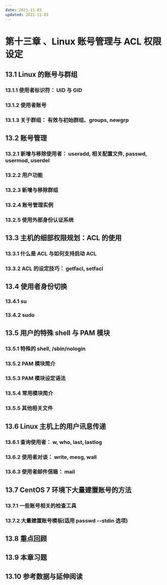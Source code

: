 ```yaml
---
date: 2021-11-03
updated: 2021-11-03
---
```


# 第十三章 、Linux 账号管理与 ACL 权限设定

## 13.1 Linux 的账号与群组

### 13.1.1 使用者标识符： UID 与 GID

### 13.1.2 使用者账号

### 13.1.3 关于群组： 有效与初始群组、groups, newgrp

## 13.2 账号管理

### 13.2.1 新增与移除使用者： useradd, 相关配置文件, passwd, usermod, userdel

### 13.2.2 用户功能

### 13.2.3 新增与移除群组

### 13.2.4 账号管理实例

### 13.2.5 使用外部身份认证系统

## 13.3 主机的细部权限规划：ACL 的使用

### 13.3.1 什么是 ACL 与如何支持启动 ACL

### 13.3.2 ACL 的设定技巧： getfacl, setfacl

## 13.4 使用者身份切换

### 13.4.1 su

### 13.4.2 sudo

## 13.5 用户的特殊 shell 与 PAM 模块

### 13.5.1 特殊的 shell, /sbin/nologin

### 13.5.2 PAM 模块简介

### 13.5.3 PAM 模块设定语法

### 13.5.4 常用模块简介

### 13.5.5 其他相关文件

## 13.6 Linux 主机上的用户讯息传递

### 13.6.1 查询使用者： w, who, last, lastlog

### 13.6.2 使用者对谈： write, mesg, wall

### 13.6.3 使用者邮件信箱： mail

## 13.7 CentOS 7 环境下大量建置账号的方法

### 13.7.1 一些账号相关的检查工具

### 13.7.2 大量建置账号模板(适用 passwd --stdin 选项)

## 13.8 重点回顾

## 13.9 本章习题

## 13.10 参考数据与延伸阅读
